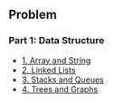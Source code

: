 ## Problem 

### Part 1: Data Structure
- [1. Array and String](./array-and-string.md)
- [2. Linked Lists](./linked-lists.md)
- [3. Stacks and Queues](./stack-and-queues.md)
- [4. Trees and Graphs](./trees-and-graphs.md)
